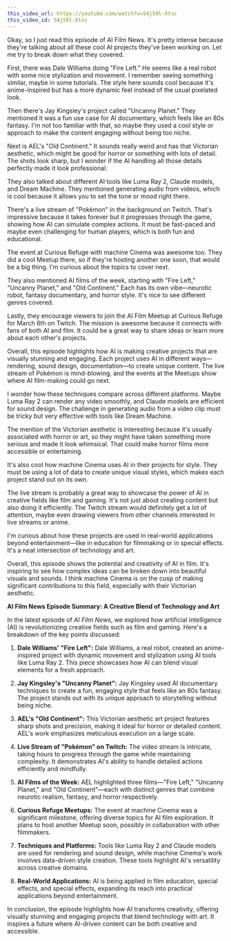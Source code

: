```yaml
---
this_video_url: https://youtube.com/watch?v=S4jS9l-Xtvc
this_video_id: S4jS9l-Xtvc
---
```

<think>
Okay, so I just read this episode of AI Film News. It's pretty intense because they're talking about all these cool AI projects they've been working on. Let me try to break down what they covered.

First, there was Dale Williams doing "Fire Left." He seems like a real robot with some nice stylization and movement. I remember seeing something similar, maybe in some tutorials. The style here sounds cool because it's anime-inspired but has a more dynamic feel instead of the usual pixelated look.

Then there's Jay Kingsley's project called "Uncanny Planet." They mentioned it was a fun use case for AI documentary, which feels like an 80s fantasy. I'm not too familiar with that, so maybe they used a cool style or approach to make the content engaging without being too niche.

Next is AEL's "Old Continent." It sounds really weird and has that Victorian aesthetic, which might be good for horror or something with lots of detail. The shots look sharp, but I wonder if the AI handling all those details perfectly made it look professional.

They also talked about different AI tools like Luma Ray 2, Claude models, and Dream Machine. They mentioned generating audio from videos, which is cool because it allows you to set the tone or mood right there.

There's a live stream of "Pokémon" in the background on Twitch. That's impressive because it takes forever but it progresses through the game, showing how AI can simulate complex actions. It must be fast-paced and maybe even challenging for human players, which is both fun and educational.

The event at Curious Refuge with machine Cinema was awesome too. They did a cool Meetup there, so if they're hosting another one soon, that would be a big thing. I'm curious about the topics to cover next.

They also mentioned AI films of the week, starting with "Fire Left," "Uncanny Planet," and "Old Continent." Each has its own vibe—neurotic robot, fantasy documentary, and horror style. It's nice to see different genres covered.

Lastly, they encourage viewers to join the AI Film Meetup at Curious Refuge for March 6th on Twitch. The mission is awesome because it connects with fans of both AI and film. It could be a great way to share ideas or learn more about each other's projects.

Overall, this episode highlights how AI is making creative projects that are visually stunning and engaging. Each project uses AI in different ways—rendering, sound design, documentation—to create unique content. The live stream of Pokémon is mind-blowing, and the events at the Meetups show where AI film-making could go next.

I wonder how these techniques compare across different platforms. Maybe Luma Ray 2 can render any video smoothly, and Claude models are efficient for sound design. The challenge in generating audio from a video clip must be tricky but very effective with tools like Dream Machine.

The mention of the Victorian aesthetic is interesting because it's usually associated with horror or art, so they might have taken something more serious and made it look whimsical. That could make horror films more accessible or entertaining.

It's also cool how machine Cinema uses AI in their projects for style. They must be using a lot of data to create unique visual styles, which makes each project stand out on its own.

The live stream is probably a great way to showcase the power of AI in creative fields like film and gaming. It's not just about creating content but also doing it efficiently. The Twitch stream would definitely get a lot of attention, maybe even drawing viewers from other channels interested in live streams or anime.

I'm curious about how these projects are used in real-world applications beyond entertainment—like in education for filmmaking or in special effects. It's a neat intersection of technology and art.

Overall, this episode shows the potential and creativity of AI in film. It's inspiring to see how complex ideas can be broken down into beautiful visuals and sounds. I think machine Cinema is on the cusp of making significant contributions to this field, especially with their Victorian aesthetic.
</think>

**AI Film News Episode Summary: A Creative Blend of Technology and Art**

In the latest episode of *AI Film News*, we explored how artificial intelligence (AI) is revolutionizing creative fields such as film and gaming. Here's a breakdown of the key points discussed:

1. **Dale Williams' "Fire Left":** Dale Williams, a real robot, created an anime-inspired project with dynamic movement and stylization using AI tools like Luma Ray 2. This piece showcases how AI can blend visual elements for a fresh approach.

2. **Jay Kingsley's "Uncanny Planet":** Jay Kingsley used AI documentary techniques to create a fun, engaging style that feels like an 80s fantasy. The project stands out with its unique approach to storytelling without being niche.

3. **AEL's "Old Continent":** This Victorian aesthetic art project features sharp shots and precision, making it ideal for horror or detailed content. AEL's work emphasizes meticulous execution on a large scale.

4. **Live Stream of "Pokémon" on Twitch:** The video stream is intricate, taking hours to progress through the game while maintaining complexity. It demonstrates AI's ability to handle detailed actions efficiently and mindfully.

5. **AI Films of the Week:** AEL highlighted three films—"Fire Left," "Uncanny Planet," and "Old Continent"—each with distinct genres that combine neurotic realism, fantasy, and horror respectively.

6. **Curious Refuge Meetups:** The event at machine Cinema was a significant milestone, offering diverse topics for AI film exploration. It plans to host another Meetup soon, possibly in collaboration with other filmmakers.

7. **Techniques and Platforms:** Tools like Luma Ray 2 and Claude models are used for rendering and sound design, while machine Cinema's work involves data-driven style creation. These tools highlight AI's versatility across creative domains.

8. **Real-World Applications:** AI is being applied in film education, special effects, and special effects, expanding its reach into practical applications beyond entertainment.

In conclusion, the episode highlights how AI transforms creativity, offering visually stunning and engaging projects that blend technology with art. It inspires a future where AI-driven content can be both creative and accessible.
